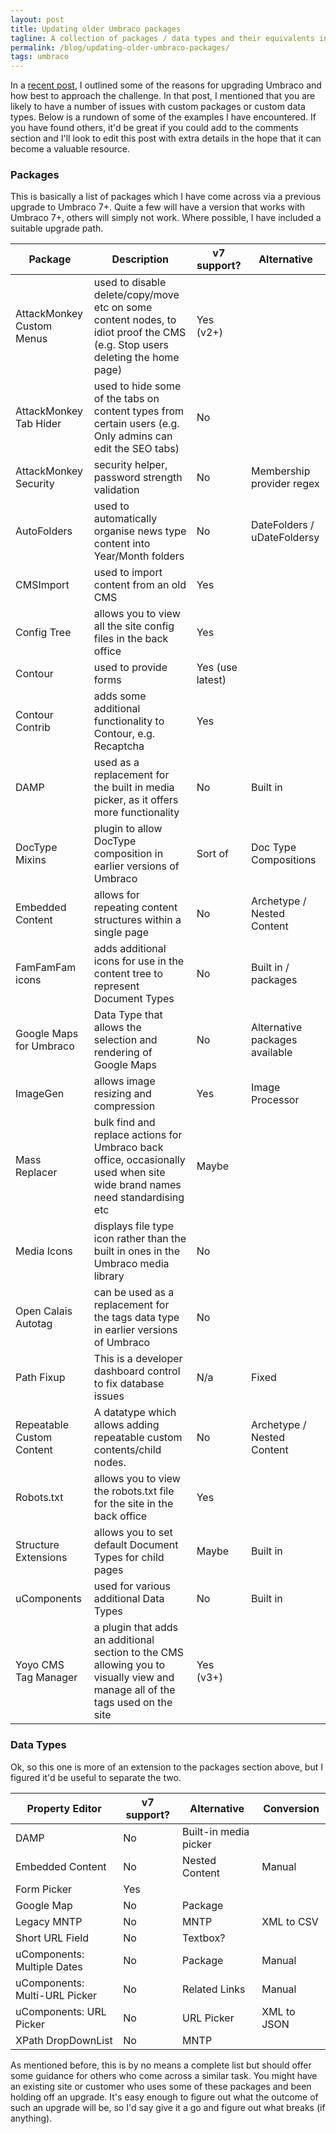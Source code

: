 ```yaml
---
layout: post
title: Updating older Umbraco packages
tagline: A collection of packages / data types and their equivalents in Umbraco 7+.
permalink: /blog/updating-older-umbraco-packages/
tags: umbraco
---
```


In a [recent post](http://tcmorris.net/blog/upgrading-umbraco/), I outlined some of the reasons for upgrading Umbraco and how best to approach the challenge. In that post, I mentioned that you are likely to have a number of issues with custom packages or custom data types. Below is a rundown of some of the examples I have encountered. If you have found others, it'd be great if you could add to the comments section and I'll look to edit this post with extra details in the hope that it can become a valuable resource.

### Packages

This is basically a list of packages which I have come across via a previous upgrade to Umbraco 7+. Quite a few will have a version that works with Umbraco 7+, others will simply not work. Where possible, I have included a suitable upgrade path.


| Package                   | Description                                                                                                                   | v7 support?      | Alternative                    |
|---------------------------|-------------------------------------------------------------------------------------------------------------------------------|------------------|--------------------------------|
| AttackMonkey Custom Menus | used to disable delete/copy/move etc on some content nodes, to idiot proof the CMS (e.g. Stop users deleting the home page)   | Yes (v2+)        |                                |
| AttackMonkey Tab Hider    | used to hide some of the tabs on content types from certain users (e.g. Only admins can edit the SEO tabs)                    | No               |                                |
| AttackMonkey Security     | security helper, password strength validation                                                                                 | No               | Membership provider regex      |
| AutoFolders               | used to automatically organise news type content into Year/Month folders                                                      | No               | DateFolders / uDateFoldersy    |
| CMSImport                 | used to import content from an old CMS                                                                                        | Yes              |                                |
| Config Tree               | allows you to view all the site config files in the back office                                                               | Yes              |                                |
| Contour                   | used to provide forms                                                                                                         | Yes (use latest) |                                |
| Contour Contrib           | adds some additional functionality to Contour, e.g. Recaptcha                                                                 | Yes              |                                |
| DAMP                      | used as a replacement for the built in media picker, as it offers more functionality                                          | No               | Built in                       |
| DocType Mixins            | plugin to allow DocType composition in earlier versions of Umbraco                                                            | Sort of          | Doc Type Compositions          |
| Embedded Content          | allows for repeating content structures within a single page                                                                  | No               | Archetype / Nested Content     |
| FamFamFam icons           | adds additional icons for use in the content tree to represent Document Types                                                 | No               | Built in / packages            |
| Google Maps for Umbraco   | Data Type that allows the selection and rendering of Google Maps                                                              | No               | Alternative packages available |
| ImageGen                  | allows image resizing and compression                                                                                         | Yes              | Image Processor                |
| Mass Replacer             | bulk find and replace actions for Umbraco back office, occasionally used when site wide brand names need standardising etc    | Maybe            |                                |
| Media Icons               | displays file type icon rather than the built in ones in the Umbraco media library                                            | No               |                                |
| Open Calais Autotag       | can be used as a replacement for the tags data type in earlier versions of Umbraco                                            | No               |                                |
| Path Fixup                | This is a developer dashboard control to fix database issues                                                                  | N/a              | Fixed                          |
| Repeatable Custom Content | A datatype which allows adding repeatable custom contents/child nodes.                                                        | No               | Archetype / Nested Content     |
| Robots.txt                | allows you to view the robots.txt file for the site in the back office                                                        | Yes              |                                |
| Structure Extensions      | allows you to set default Document Types for child pages                                                                      | Maybe            | Built in                       |
| uComponents               | used for various additional Data Types                                                                                        | No               | Built in                       |
| Yoyo CMS Tag Manager      | a plugin that adds an additional section to the CMS allowing you to visually view and manage all of the tags used on the site | Yes (v3+)        |                                |


### Data Types

Ok, so this one is more of an extension to the packages section above, but I figured it'd be useful to separate the two.


| Property Editor               | v7 support? | Alternative           | Conversion  |
|-------------------------------|-------------|-----------------------|-------------|
| DAMP                          | No          | Built-in media picker |             |
| Embedded Content              | No          | Nested Content        | Manual      |
| Form Picker                   | Yes         |                       |             |
| Google Map                    | No          | Package               |             |
| Legacy MNTP                   | No          | MNTP                  | XML to CSV  |
| Short URL Field               | No          | Textbox?              |             |
| uComponents: Multiple Dates   | No          | Package               | Manual      |
| uComponents: Multi-URL Picker | No          | Related Links         | Manual      |
| uComponents: URL Picker       | No          | URL Picker            | XML to JSON |
| XPath DropDownList            | No          | MNTP                  |             |


As mentioned before, this is by no means a complete list but should offer some guidance for others who come across a similar task. You might have an existing site or customer who uses some of these packages and been holding off an upgrade. It's easy enough to figure out what the outcome of such an upgrade will be, so I'd say give it a go and figure out what breaks (if anything).